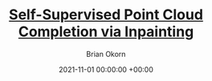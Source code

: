 ---
layout: post
title:  '<a href="https://arxiv.org/abs/2111.10701">Self-Supervised Point Cloud Completion via Inpainting</a>'
date:   2021-11-01 00:00:00 +00:00
image: /images/bmvc2-2021-new.gif
categories: research
author: "Brian Okorn"
authors: Himangi Mittal, <strong>Brian Okorn</strong>, Arpit Jangid, David Held
award: <award>Oral presentation</award> (Selection rate 3.3%)
bib: "@article{mittal2021self,\n  title={Self-Supervised Point Cloud Completion\
    \ via Inpainting},\n  author={Mittal, Himangi and Okorn, Brian and Jangid, Arpit\
    \ and Held, David},\n  journal={British Machine Vision Conference (BMVC), 2021},\n\
    \  year={2021}\n}"
pdf: https://arxiv.org/pdf/2111.10701.pdf
video: https://www.bmvc2021-virtualconference.com/conference/papers/paper_0443.html
site: https://self-supervised-completion-inpainting.github.io/
venue: British Machine Vision Conference (BMVC)
---
